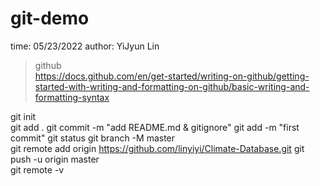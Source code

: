 # git-demo
time: 05/23/2022
author: YiJyun Lin

> github  
https://docs.github.com/en/get-started/writing-on-github/getting-started-with-writing-and-formatting-on-github/basic-writing-and-formatting-syntax  

git init  
git add .
git commit -m "add README.md & gitignore"
git add -m "first commit" 
git status 
git branch -M master  
git remote add origin https://github.com/linyiyi/Climate-Database.git
git push -u origin master  
git remote -v
